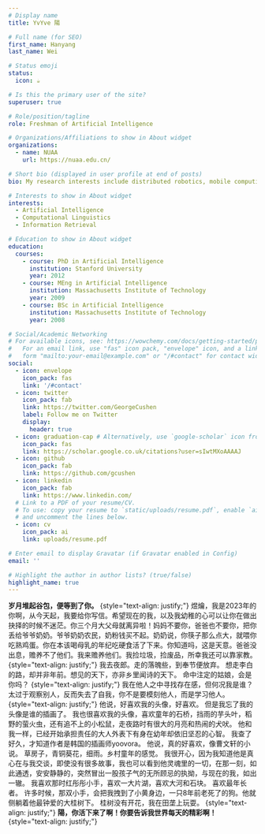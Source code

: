 ```yaml
---
# Display name
title: YvYve 陽

# Full name (for SEO)
first_name: Hanyang
last_name: Wei

# Status emoji
status:
  icon: ☕️

# Is this the primary user of the site?
superuser: true

# Role/position/tagline
role: Freshman of Artificial Intelligence

# Organizations/Affiliations to show in About widget
organizations:
  - name: NUAA
    url: https://nuaa.edu.cn/

# Short bio (displayed in user profile at end of posts)
bio: My research interests include distributed robotics, mobile computing and programmable matter.

# Interests to show in About widget
interests:
  - Artificial Intelligence
  - Computational Linguistics
  - Information Retrieval

# Education to show in About widget
education:
  courses:
    - course: PhD in Artificial Intelligence
      institution: Stanford University
      year: 2012
    - course: MEng in Artificial Intelligence
      institution: Massachusetts Institute of Technology
      year: 2009
    - course: BSc in Artificial Intelligence
      institution: Massachusetts Institute of Technology
      year: 2008

# Social/Academic Networking
# For available icons, see: https://wowchemy.com/docs/getting-started/page-builder/#icons
#   For an email link, use "fas" icon pack, "envelope" icon, and a link in the
#   form "mailto:your-email@example.com" or "/#contact" for contact widget.
social:
  - icon: envelope
    icon_pack: fas
    link: '/#contact'
  - icon: twitter
    icon_pack: fab
    link: https://twitter.com/GeorgeCushen
    label: Follow me on Twitter
    display:
      header: true
  - icon: graduation-cap # Alternatively, use `google-scholar` icon from `ai` icon pack
    icon_pack: fas
    link: https://scholar.google.co.uk/citations?user=sIwtMXoAAAAJ
  - icon: github
    icon_pack: fab
    link: https://github.com/gcushen
  - icon: linkedin
    icon_pack: fab
    link: https://www.linkedin.com/
  # Link to a PDF of your resume/CV.
  # To use: copy your resume to `static/uploads/resume.pdf`, enable `ai` icons in `params.yaml`,
  # and uncomment the lines below.
  - icon: cv
    icon_pack: ai
    link: uploads/resume.pdf

# Enter email to display Gravatar (if Gravatar enabled in Config)
email: ''

# Highlight the author in author lists? (true/false)
highlight_name: true
---
```


**岁月堆起谷包，便等到了你。**
{style="text-align: justify;"}
    煜爚，我是2023年的你啊，从今天起，我要给你写信。希望现在的我，以及我幼稚的心可以让你在做出抉择的时候不迷茫。你三个月大父母就离异啦！妈妈不要你，爸爸也不要你，把你丢给爷爷奶奶。爷爷奶奶农民，奶粉钱买不起。奶奶说，你筷子那么点大，就喂你吃熟鸡蛋。你在本该喝母乳的年纪吃硬食活了下来。你知道吗，这是天意。爸爸没出息，赡养不了他们。我来赡养他们。我捡垃圾，捡废品，所幸我还可以靠家教。
{style="text-align: justify;"}
    我去夜郎。走的落魄些，到奉节便放弃。
    想走李白的路，却并非年前。想见的天下，亦非乡里闻诗的天下。
    命中注定的姑娘，会是你吗？
{style="text-align: justify;"}
    我在他人之中寻找存在感，但何况我是谁？
    太过于观察别人，反而失去了自我，你不是要模刻他人，而是学习他人。
{style="text-align: justify;"}
    他说，好喜欢我的头像，好喜欢。
    但是我忘了我的头像是谁的插画了。
    我也很喜欢我的头像，喜欢童年的石桥，挡雨的芋头叶，稻野的萤火虫，还有追不上的小松鼠，走夜路时有很大的月亮和热闹的犬吠。
    他和我一样，已经开始承担责任的大人外表下有身在幼年却依旧坚忍的心智。
    我查了好久，才知道作者是韩国的插画师yoovora。
    他说，真的好喜欢，像曹文轩的小说。
    草房子，青铜葵花，细雨。乡村童年的感觉。
    我很开心，因为我知道他是真心在与我交谈，即使没有很多故事，我也可以看到他灵魂里的一切，在那一刻，如此通透，安安静静的，突然冒出一股孩子气的无所顾忌的执拗，与现在的我，如出一辙。
    我喜欢那时红彤彤小手，喜欢一大片湖，喜欢大河和石块。
    喜欢最年长者。
    许多时候，那双小手，会把我拽到了小黄身边，一只8年前老死了的狗。他就侧躺着他最钟爱的大桂树下。
    桂树没有开花，我在田垄上玩耍。
{style="text-align: justify;"}
**陽，你活下来了啊！你要告诉我世界每天的精彩啊！**
{style="text-align: justify;"}
